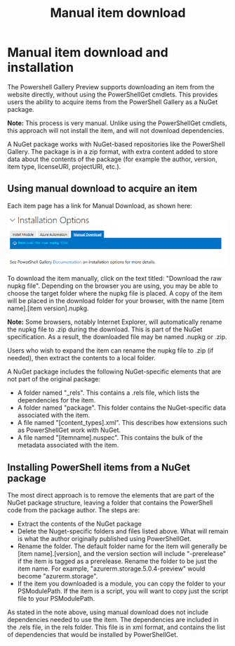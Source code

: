 ﻿---
ms.date:  06/26/18
contributor:  JKeithB
keywords:  gallery,powershell,psgallery
title:  Manual item download 
---
# Manual item download and installation

The Powershell Gallery Preview supports downloading an item from the website directly, without using the PowerShellGet cmdlets. This provides users the ability to acquire items from the PowerShell Gallery as a NuGet package. 

__Note:__ This process is very manual. Unlike using the PowerShellGet cmdlets, this approach will not install the item, and will not download dependencies. 

A NuGet package works with NuGet-based repositories like the PowerShell Gallery. The package is in a zip format, with extra content added to store data about the contents of the package (for example the author, version, item type, licenseURI, projectURI, etc.). 

## Using manual download to acquire an item

Each item page has a link for Manual Download, as shown here:

![Manual Download](../../Images/ManualItemDownload.png)

To download the item manually, click on the text titled: "Download the raw nupkg file". Depending on the browser you are using, you may be able to choose the target folder where the nupkg file is placed. A copy of the item will be placed in the download folder for your browser, with the name [item name].[item version].nupkg. 

__Note:__ Some browsers, notably Internet Explorer, will automatically rename the nupkg file to .zip during the download. This is part of the NuGet specification. As a result, the downloaded file may be named .nupkg or .zip. 

Users who wish to expand the item can rename the nupkg file to .zip (if needed), then extract the contents to a local folder. 

A NuGet package includes the following NuGet-specific elements that are not part of the original package:

* A folder named "_rels". This contains a .rels file, which lists the dependencies for the item. 
* A folder named "package". This folder contains the NuGet-specific data associated with the item.
* A file named "[content_types].xml". This describes how extensions such as PowerShellGet work with NuGet.
* A file named "[itemname].nuspec". This contains the bulk of the metadata associated with the item.

## Installing PowerShell items from a NuGet package

The most direct approach is to remove the elements that are part of the NuGet package structure, leaving a folder that contains the PowerShell code from the package author. The steps are:

* Extract the contents of the NuGet package 
* Delete the Nuget-specific folders and files listed above. What will remain is what the author originally published using PowerShellGet. 
* Rename the folder. The default folder name for the item will generally be [item name].[version], and the version section will include "-prerelease" if the item is tagged as a prerelease. Rename the folder to be just the item name. For example, "azurerm.storage.5.0.4-preview" would become "azurerm.storage". 
* If the item you downloaded is a module, you can copy the folder to your PSModulePath. If the item is a script, you will want to copy just the script file to your PSModulePath.

As stated in the note above, using manual download does not include dependencies needed to use the item. The dependencies are included in the .rels file, in the rels folder. This file is in xml format, and contains the list of dependencies that would be installed by PowerShellGet. 

